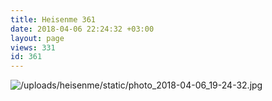 ```yaml
---
title: Heisenme 361
date: 2018-04-06 22:24:32 +03:00
layout: page
views: 331
id: 361
---
```


![/uploads/heisenme/static/photo_2018-04-06_19-24-32.jpg](/uploads/heisenme/static/photo_2018-04-06_19-24-32.jpg)
